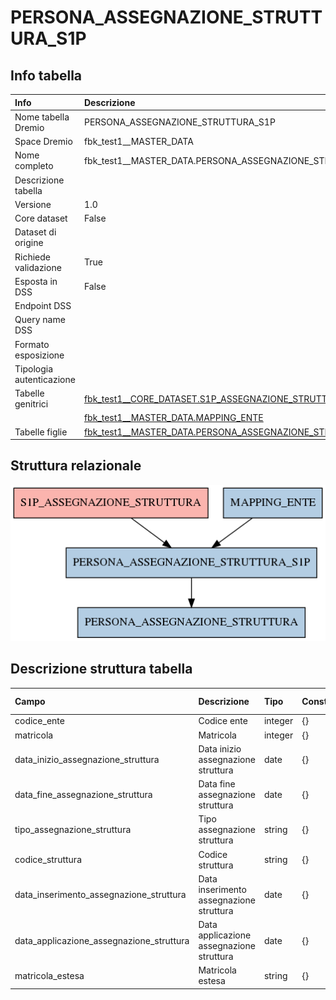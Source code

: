 # PERSONA_ASSEGNAZIONE_STRUTTURA_S1P

## Info tabella

| Info                     | Descrizione                                                                                                                               |
|:-------------------------|:------------------------------------------------------------------------------------------------------------------------------------------|
| Nome tabella Dremio      | PERSONA_ASSEGNAZIONE_STRUTTURA_S1P                                                                                                        |
| Space Dremio             | fbk_test1__MASTER_DATA                                                                                                                    |
| Nome completo            | fbk_test1__MASTER_DATA.PERSONA_ASSEGNAZIONE_STRUTTURA_S1P                                                                                 |
| Descrizione tabella      |                                                                                                                                           |
| Versione                 | 1.0                                                                                                                                       |
| Core dataset             | False                                                                                                                                     |
| Dataset di origine       |                                                                                                                                           |
| Richiede validazione     | True                                                                                                                                      |
| Esposta in DSS           | False                                                                                                                                     |
| Endpoint DSS             |                                                                                                                                           |
| Query name DSS           |                                                                                                                                           |
| Formato esposizione      |                                                                                                                                           |
| Tipologia autenticazione |                                                                                                                                           |
| Tabelle genitrici        | [fbk_test1__CORE_DATASET.S1P_ASSEGNAZIONE_STRUTTURA](/Documentation/fbk_test1__CORE_DATASET/S1P_ASSEGNAZIONE_STRUTTURA/markdown.md)       |
|                          | [fbk_test1__MASTER_DATA.MAPPING_ENTE](/Documentation/fbk_test1__MASTER_DATA/MAPPING_ENTE/markdown.md)                                     |
| Tabelle figlie           | [fbk_test1__MASTER_DATA.PERSONA_ASSEGNAZIONE_STRUTTURA](/Documentation/fbk_test1__MASTER_DATA/PERSONA_ASSEGNAZIONE_STRUTTURA/markdown.md) |

## Struttura relazionale

![PERSONA_ASSEGNAZIONE_STRUTTURA_S1P](./graph_png.png)

## Descrizione struttura tabella

| Campo                                    | Descrizione                              | Tipo    | Constraints   | Linked data   | errors   |
|:-----------------------------------------|:-----------------------------------------|:--------|:--------------|:--------------|:---------|
| codice_ente                              | Codice ente                              | integer | {}            |               | {}       |
| matricola                                | Matricola                                | integer | {}            |               | {}       |
| data_inizio_assegnazione_struttura       | Data inizio assegnazione struttura       | date    | {}            |               | {}       |
| data_fine_assegnazione_struttura         | Data fine assegnazione struttura         | date    | {}            |               | {}       |
| tipo_assegnazione_struttura              | Tipo assegnazione struttura              | string  | {}            |               | {}       |
| codice_struttura                         | Codice struttura                         | string  | {}            |               | {}       |
| data_inserimento_assegnazione_struttura  | Data inserimento assegnazione struttura  | date    | {}            |               | {}       |
| data_applicazione_assegnazione_struttura | Data applicazione assegnazione struttura | date    | {}            |               | {}       |
| matricola_estesa                         | Matricola estesa                         | string  | {}            |               | {}       |

